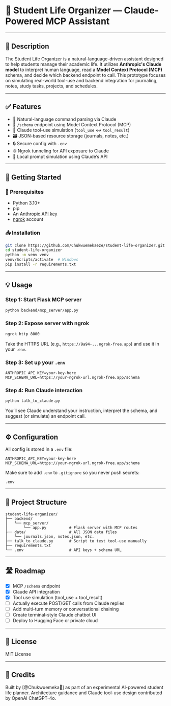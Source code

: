 # 🧠 Student Life Organizer — Claude-Powered MCP Assistant

---

## 📘 Description
The Student Life Organizer is a natural-language-driven assistant designed to help students manage their academic life. It utilizes **Anthropic's Claude model** to interpret human language, read a **Model Context Protocol (MCP)** schema, and decide which backend endpoint to call. This prototype focuses on simulating real-world tool-use and backend integration for journaling, notes, study tasks, projects, and schedules.

---

## ✅ Features
- 🧠 Natural-language command parsing via Claude
- 📜 `/schema` endpoint using Model Context Protocol (MCP)
- 🔁 Claude tool-use simulation (`tool_use` ↔ `tool_result`)
- 🗃️ JSON-based resource storage (journals, notes, etc.)
- 🔒 Secure config with `.env`
- 🌐 Ngrok tunneling for API exposure to Claude
- 💬 Local prompt simulation using Claude’s API

---

## 🚀 Getting Started

### 🧱 Prerequisites
- Python 3.10+
- pip
- An [Anthropic API key](https://console.anthropic.com/)
- [ngrok](https://ngrok.com/) account

### 📥 Installation
```bash
git clone https://github.com/Chukwuemekaeze/student-life-organizer.git
cd student-life-organizer
python -m venv venv
venv/Scripts/activate  # Windows
pip install -r requirements.txt
```

---

## 💡 Usage

### Step 1: Start Flask MCP server
```bash
python backend/mcp_server/app.py
```

### Step 2: Expose server with ngrok
```bash
ngrok http 8000
```
Take the HTTPS URL (e.g., `https://9a94-...ngrok-free.app`) and use it in your `.env`.

### Step 3: Set up your `.env`
```env
ANTHROPIC_API_KEY=your-key-here
MCP_SCHEMA_URL=https://your-ngrok-url.ngrok-free.app/schema
```

### Step 4: Run Claude interaction
```bash
python talk_to_claude.py
```
You’ll see Claude understand your instruction, interpret the schema, and suggest (or simulate) an endpoint call.

---

## ⚙️ Configuration

All config is stored in a `.env` file:
```env
ANTHROPIC_API_KEY=your-key-here
MCP_SCHEMA_URL=https://your-ngrok-url.ngrok-free.app/schema
```

Make sure to add `.env` to `.gitignore` so you never push secrets:
```
.env
```

---

## 📂 Project Structure
```
student-life-organizer/
├── backend/
│   └── mcp_server/
│       └── app.py          # Flask server with MCP routes
├── data/                   # All JSON data files
│   └── journals.json, notes.json, etc.
├── talk_to_claude.py       # Script to test tool-use manually
├── requirements.txt
└── .env                    # API keys + schema URL
```

---

## 🛣️ Roadmap
- [x] MCP `/schema` endpoint
- [x] Claude API integration
- [x] Tool use simulation (tool_use + tool_result)
- [ ] Actually execute POST/GET calls from Claude replies
- [ ] Add multi-turn memory or conversational chaining
- [ ] Create terminal-style Claude chatbot UI
- [ ] Deploy to Hugging Face or private cloud

---

## 📜 License
MIT License

---

## 👤 Credits
Built by [@Chukwuemeka🖤] as part of an experimental AI-powered student life planner. Architecture guidance and Claude tool-use design contributed by OpenAI ChatGPT-4o.

